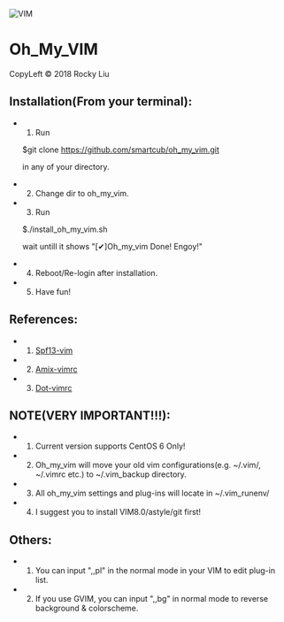 ![VIM](https://upload.wikimedia.org/wikipedia/commons/9/9f/Vimlogo.svg)

# Oh_My_VIM

CopyLeft © 2018 Rocky Liu

## Installation(From your terminal):

* 1. Run 

	$git clone https://github.com/smartcub/oh_my_vim.git 

     in any of your directory.

* 2. Change dir to oh_my_vim.
* 3. Run 

	$./install_oh_my_vim.sh

     wait untill it shows "[✔]Oh_my_vim Done! Engoy!"

* 4. Reboot/Re-login after installation.
* 5. Have fun!

## References:

* 1. [Spf13-vim](https://github.com/spf13/spf13-vim)
* 2. [Amix-vimrc](https://github.com/amix/vimrc)
* 3. [Dot-vimrc](https://github.com/humiaozuzu/dot-vimrc)

## NOTE(VERY IMPORTANT!!!): 

* 1. Current version supports CentOS 6 Only!
* 2. Oh_my_vim will move your old vim configurations(e.g. ~/.vim/, ~/.vimrc etc.) to ~/.vim_backup
     directory.
* 3. All oh_my_vim settings and plug-ins will locate in ~/.vim_runenv/
* 4. I suggest you to install VIM8.0/astyle/git first!

## Others:

* 1. You can input ",,pl" in the normal mode in your VIM to edit plug-in list.
* 2. If you use GVIM, you can input ",,bg" in normal mode to reverse background & colorscheme.

